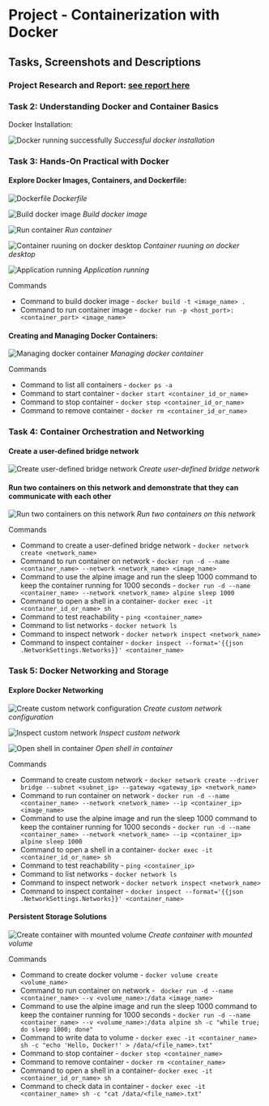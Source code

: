 # Project - Containerization with Docker

## Tasks, Screenshots and Descriptions

### Project Research and Report: [see report here](./DOCKER-PROJECT-REPORT-BY-STACEY-AND-NEDU.pdf)

### Task 2: Understanding Docker and Container Basics
Docker Installation:

![Docker running successfully](./images/docker_running_mac.png)
*Successful docker installation*

### Task 3: Hands-On Practical with Docker

#### Explore Docker Images, Containers, and Dockerfile:

![Dockerfile](./images/dockerfile.png)
*Dockerfile* 

![Build docker image](./images/build_docker_image.png)
*Build docker image* 

![Run container](./images/run_docker_container.png)
*Run container*

![Container ruuning on docker desktop](./images/container_running_docker_desktop.png)
*Container ruuning on docker desktop*

![Application running](./images/app_running_on_port_85.png)
*Application running*

Commands
- Command to build docker image - `docker build -t <image_name> .` 
- Command to run container image - `docker run -p <host_port>:<container_port> <image_name>`  

  


#### Creating and Managing Docker Containers:

![Managing docker container](./images/managing_docker_container.png)
*Managing docker container*

Commands
- Command to list all containers - `docker ps -a` 
- Command to start container - `docker start <container_id_or_name>`
- Command to stop container - `docker stop <container_id_or_name>`
- Command to remove container - `docker rm <container_id_or_name>`

### Task 4: Container Orchestration and Networking

#### Create a user-defined bridge network

![Create user-defined bridge network](./images/create_user_defined_network.png)
*Create user-defined bridge network*

#### Run two containers on this network and demonstrate that they can communicate with each other

![Run two containers on this network](./images/run_two_containers_that_connect.png)
*Run two containers on this network*

Commands
- Command to create a user-defined bridge network - `docker network create <network_name>` 
- Command to run container on network - `docker run -d --name <container_name> --network <network_name> <image_name>`
- Command to use the alpine image and run the sleep 1000 command to keep the container running for 1000 seconds - `docker run -d --name <container_name> --network <network_name> alpine sleep 1000`
- Command to open a shell in a container- `docker exec -it <container_id_or_name> sh`
- Command to test reachability - `ping <container_name>`
- Command to list networks - `docker network ls`
- Command to inspect network - `docker network inspect <network_name>`
- Command to inspect container - `docker inspect --format='{{json .NetworkSettings.Networks}}' <container_name>`

  
### Task 5: Docker Networking and Storage

#### Explore Docker Networking

![Create custom network configuration](./images/create_custom_network_configuration.png)
*Create custom network configuration*

![Inspect custom network](./images/inspect_custom_network.png)
*Inspect custom network*

![Open shell in container](./images/open_shell_in_container.png)
*Open shell in container*

Commands
- Command to create custom network - `docker network create --driver bridge --subnet <subnet_ip> --gateway <gateway_ip> <network_name>` 
- Command to run container on network - `docker run -d --name <container_name> --network <network_name> --ip <container_ip> <image_name>`
- Command to use the alpine image and run the sleep 1000 command to keep the container running for 1000 seconds - `docker run -d --name <container_name> --network <network_name> --ip <container_ip> alpine sleep 1000`
- Command to open a shell in a container- `docker exec -it <container_id_or_name> sh`
- Command to test reachability - `ping <container_ip>`
- Command to list networks - `docker network ls`
- Command to inspect network - `docker network inspect <network_name>`
- Command to inspect container - `docker inspect --format='{{json .NetworkSettings.Networks}}' <container_name>`


#### Persistent Storage Solutions

![Create container with mounted volume](./images/container_with_mounted_volume.png)
*Create container with mounted volume*

Commands
- Command to create docker volume - `docker volume create <volume_name>`
- Command to run container on network - ` docker run -d --name <container_name> --v <volume_name>:/data <image_name>`
- Command to use the alpine image and run the sleep 1000 command to keep the container running for 1000 seconds - `docker run -d --name <container_name> --v <volume_name>:/data alpine sh -c "while true; do sleep 1000; done"`
- Command to write data to volume - `docker exec -it <container_name> sh -c "echo 'Hello, Docker!' > /data/<file_name>.txt"`
- Command to stop container - `docker stop <container_name>`
- Command to remove container - `docker rm <container_name>`
- Command to open a shell in a container- `docker exec -it <container_id_or_name> sh`
- Command to check data in container - `docker exec -it <container_name> sh -c "cat /data/<file_name>.txt"`










